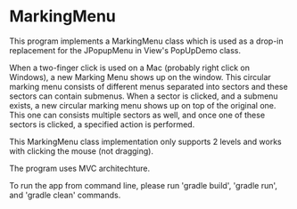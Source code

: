 # MarkingMenu

This program implements a MarkingMenu class which is used as a drop-in replacement for the JPopupMenu in View's PopUpDemo class.

When a two-finger click is used on a Mac (probably right click on Windows), a new Marking Menu shows up on the window. This  circular marking menu consists of different menus separated into sectors and these sectors can contain submenus. When a sector is clicked, and a submenu exists, a new circular marking menu shows up on top of the original one. This one can consists multiple sectors as well, and once one of these sectors is clicked, a specified action is performed.

This MarkingMenu class implementation only supports 2 levels and works with clicking the mouse (not dragging).

The program uses MVC architechture.

To run the app from command line, please run 'gradle build', 'gradle run', and 'gradle clean' commands.
